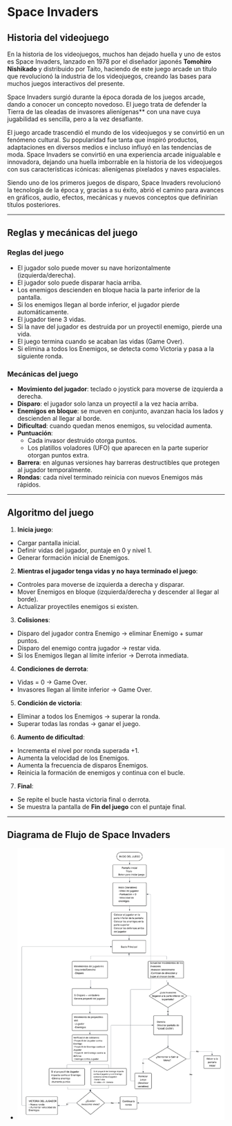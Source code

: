 # **Space Invaders**

## Historia del videojuego

En la historia de los videojuegos, muchos han dejado huella y uno de estos es Space Invaders, lanzado en 1978 por el diseñador japonés **Tomohiro Nishikado** y distribuido por Taito, haciendo de este juego arcade un título que revolucionó la industria de los videojuegos, creando las bases para muchos juegos interactivos del presente.

Space Invaders surgió durante la época dorada de los juegos arcade, dando a conocer un concepto novedoso. El juego trata de defender la Tierra de las oleadas de invasores alienígenas** con una nave cuya jugabilidad es sencilla, pero a la vez desafiante.

El juego arcade trascendió el mundo de los videojuegos y se convirtió en un fenómeno cultural. Su popularidad fue tanta que inspiró productos, adaptaciones en diversos medios e incluso influyó en las tendencias de moda. Space Invaders se convirtió en una experiencia arcade inigualable e innovadora, dejando una huella imborrable en la historia de los videojuegos con sus características icónicas: alienígenas pixelados y naves espaciales.

Siendo uno de los primeros juegos de disparo, Space Invaders revolucionó la tecnología de la época y, gracias a su éxito, abrió el camino para avances en gráficos, audio, efectos, mecánicas y nuevos conceptos que definirían títulos posteriores.

---

## Reglas y mecánicas del juego

### Reglas del juego
- El jugador solo puede mover su nave horizontalmente (izquierda/derecha).  
- El jugador solo puede disparar hacia arriba.  
- Los enemigos descienden en bloque hacia la parte inferior de la pantalla.  
- Si los enemigos llegan al borde inferior, el jugador pierde automáticamente.  
- El jugador tiene 3 vidas.  
- Si la nave del jugador es destruida por un proyectil enemigo, pierde una vida.  
- El juego termina cuando se acaban las vidas (Game Over).  
- Si elimina a todos los Enemigos, se detecta como Victoria y pasa a la siguiente ronda.  

### Mecánicas del juego
- **Movimiento del jugador**: teclado o joystick para moverse de izquierda a derecha.  
- **Disparo**: el jugador solo lanza un proyectil a la vez hacia arriba.  
- **Enemigos en bloque**: se mueven en conjunto, avanzan hacia los lados y descienden al llegar al borde.  
- **Dificultad**: cuando quedan menos enemigos, su velocidad aumenta.  
- **Puntuación**:  
  - Cada invasor destruido otorga puntos.  
  - Los platillos voladores (UFO) que aparecen en la parte superior otorgan puntos extra.  
- **Barrera**: en algunas versiones hay barreras destructibles que protegen al jugador temporalmente.  
- **Rondas**: cada nivel terminado reinicia con nuevos Enemigos más rápidos.  

---

## Algoritmo del juego

1. **Inicia juego**:

- Cargar pantalla inicial.  
- Definir vidas del jugador, puntaje en 0 y nivel 1.  
- Generar formación inicial de Enemigos.  

2. **Mientras el jugador tenga vidas y no haya terminado el juego**:

- Controles para moverse de izquierda a derecha y disparar.  
- Mover Enemigos en bloque (izquierda/derecha y descender al llegar al borde).  
- Actualizar proyectiles enemigos si existen.  

3. **Colisiones**:

- Disparo del jugador contra Enemigo → eliminar Enemigo + sumar puntos.  
- Disparo del enemigo contra jugador → restar vida.  
- Si los Enemigos llegan al límite inferior → Derrota inmediata.  

4. **Condiciones de derrota**:

- Vidas = 0 → Game Over.  
- Invasores llegan al límite inferior → Game Over.  

5. **Condición de victoria**:

- Eliminar a todos los Enemigos → superar la ronda.  
- Superar todas las rondas → ganar el juego.  

6. **Aumento de dificultad**:

- Incrementa el nivel por ronda superada +1.  
- Aumenta la velocidad de los Enemigos.  
- Aumenta la frecuencia de disparos Enemigos.  
- Reinicia la formación de enemigos y continua con el bucle.  

7. **Final**:

- Se repite el bucle hasta victoria final o derrota.  
- Se muestra la pantalla de **Fin del juego** con el puntaje final.  

--- 

## Diagrama de Flujo de Space Invaders

- ![Diagrama de Flujo](../assets/Space-Invaders.png)
